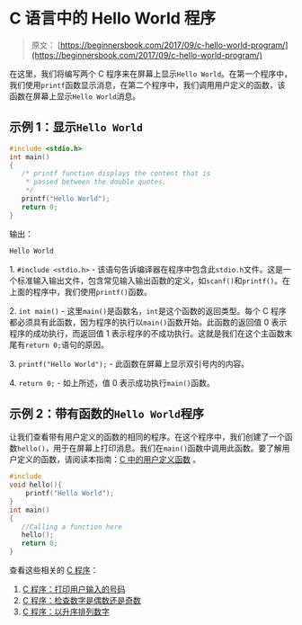 # C 语言中的 Hello World 程序

> 原文： [https://beginnersbook.com/2017/09/c-hello-world-program/](https://beginnersbook.com/2017/09/c-hello-world-program/)

在这里，我们将编写两个 C 程序来在屏幕上显示`Hello World`。在第一个程序中，我们使用`printf`函数显示消息，在第二个程序中，我们调用用户定义的函数，该函数在屏幕上显示`Hello World`消息。

## 示例 1：显示`Hello World`

```c
#include <stdio.h>
int main()
{
   /* printf function displays the content that is
    * passed between the double quotes.
    */
   printf("Hello World");
   return 0;
}

```

输出：

```c
Hello World
```

1\. `#include <stdio.h>` - 该语句告诉编译器在程序中包含此`stdio.h`文件。这是一个标准输入输出文件，包含常见输入输出函数的定义，如`scanf()`和`printf()`。在上面的程序中，我们使用`printf()`函数。

2\. `int main()` - 这里`main()`是函数名，`int`是这个函数的返回类型。每个 C 程序都必须具有此函数，因为程序的执行以`main()`函数开始。此函数的返回值 0 表示程序的成功执行，而返回值 1 表示程序的不成功执行。这就是我们在这个主函数末尾有`return 0;`语句的原因。

3\. `printf("Hello World");` - 此函数在屏幕上显示双引号内的内容。

4\. `return 0;` - 如上所述，值 0 表示成功执行`main()`函数。

## 示例 2：带有函数的`Hello World`程序

让我们查看带有用户定义的函数的相同的程序。在这个程序中，我们创建了一个函数`hello()`，用于在屏幕上打印消息。我们在`main()`函数中调用此函数。要了解用户定义的函数，请阅读本指南：[C 中的用户定义函数](https://beginnersbook.com/2014/01/c-functions-examples/) 。

```c
#include 
void hello(){
	printf("Hello World");
}
int main()
{
   //Calling a function here
   hello();
   return 0;
}
```

查看这些相关的 [C 程序](https://beginnersbook.com/2015/02/simple-c-programs/)：

1.  [C 程序：打印用户输入的号码](https://beginnersbook.com/2017/09/c-program-to-print-an-integer-entered-by-a-user/)
2.  [C 程序：检查数字是偶数还是奇数](https://beginnersbook.com/2015/02/c-program-to-check-if-number-is-even-or-odd/)
3.  [C 程序：以升序排列数字](https://beginnersbook.com/2015/02/c-program-to-arrange-numbers-in-ascending-order/)